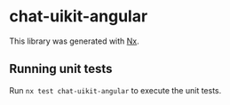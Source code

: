 # chat-uikit-angular

This library was generated with [Nx](https://nx.dev).

## Running unit tests

Run `nx test chat-uikit-angular` to execute the unit tests.
